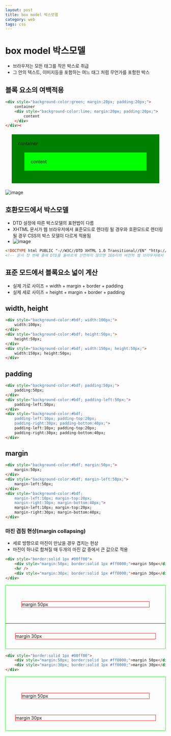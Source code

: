 ```yaml
---
layout: post
title: box model 박스모델
category: web
tags: css
---
```


# box model 박스모델
* 브라우저는 모든 태그를 작은 박스로 취급
* 그 안의 텍스트, 이미지등을 포함하는 여느 태그 처럼 무언가를 포함한 박스


## 블록 요소의 여백적용
```html
<div style="background-color:green; margin:20px; padding:20px;">
	container
	<div style="background-color:lime; margin:20px; padding:20px;">
		content
	</div>
</div><
```
<div style="background-color:green; margin:20px; padding:20px;">
	container
	<div style="background-color:lime; margin:20px; padding:20px;">
		content
	</div>
</div>

![image](https://github.com/gunug/gunug.github.io/assets/52345276/36bd7176-485a-4f7a-ad22-79d18825241f)


## 호환모드에서 박스모델
* DTD 설정에 따른 박스모델의 표현법이 다름
* XHTML 문서가 웹 브라우저에서 표준모드로 렌더링 될 경우와 호환모드로 렌더링 될 경우 CSS의 박스 모델이 다르게 적용됨
* ![image](https://github.com/gunug/gunug.github.io/assets/52345276/16ef69b3-8c1c-453f-a1d1-f9af4e9b00f1)


```html
<!DOCTYPE html PUBLIC "-//W3C//DTD XHTML 1.0 Transitional//EN" "http://www.w3.org/TR/xhtml/DTD/xhtml1-transitional.dtd">
<!-- 문서 첫 번째 줄에 DTD를 올바르게 선언하지 않으면 IE6이하 버전의 웹 브라우저에서 호환 모드로 렌더링함 -->
```

## 표준 모드에서 블록요소 넓이 계산
* 실제 가로 사이즈 = width + margin + border + padding
* 실제 세로 사이즈 = height + margin + border + padding

## width, height
```html
<div style="background-color:#bdf; width:100px;">
	width:100px;
</div>
<div style="background-color:#bdf; height:50px;">
	height:50px;
</div>
<div style="background-color:#bdf; width:150px; height:50px;">
	width:150px; height:50px;
</div>
```

## padding
```html
<div style="background-color:#bdf; padding:50px;">
	padding:50px;
</div>
<div style="background-color:#bdf; padding-left:50px;">
	padding-left:50px;
</div>
<div style="background-color:#bdf; 
	padding-left:10px; padding-top:20px; 
	padding-right:30px; padding-bottom:40px;">
	padding-left:10px; padding-top:20px;
	padding-right:30px; padding-bottom:40px;
</div>
```

## margin
```html
<div style="background-color:#bdf; margin:50px;">
	margin:50px;
</div>
<div style="background-color:#bdf; margin-left:50px;">
	margin-left:50px;
</div>
<div style="background-color:#bdf; 
	margin-left:10px; margin-top:20px; 
	margin-right:30px; margin-bottom:40px;">
	margin-left:10px; margin-top:20px;
	margin-right:30px; margin-bottom:40px;
</div>
```

### 마진 겹침 현상(margin collapsing)
* 세로 방향으로 마진이 만났을 경우 겹치는 현상
* 마진이 하나로 합쳐질 때 두개의 마진 값 중에서 큰 값으로 적용

```html
<div style="border:solid 1px #00ff00">
	<div style="margin:50px; border:solid 1px #ff0000;">margin 50px</div>
	<hr />
	<div style="margin:30px; border:solid 1px #ff0000;">margin 30px</div>
</div>
```
<div style="border:solid 1px #00ff00">
	<div style="margin:50px; border:solid 1px #ff0000;">margin 50px</div>
	<hr />
	<div style="margin:30px; border:solid 1px #ff0000;">margin 30px</div>
</div>

```html
<div style="border:solid 1px #00ff00">
	<div style="margin:50px; border:solid 1px #ff0000;">margin 50px</div>
	<div style="margin:30px; border:solid 1px #ff0000;">margin 30px</div>
</div>
```
<div style="border:solid 1px #00ff00">
	<div style="margin:50px; border:solid 1px #ff0000;">margin 50px</div>
	<div style="margin:30px; border:solid 1px #ff0000;">margin 30px</div>
</div>
